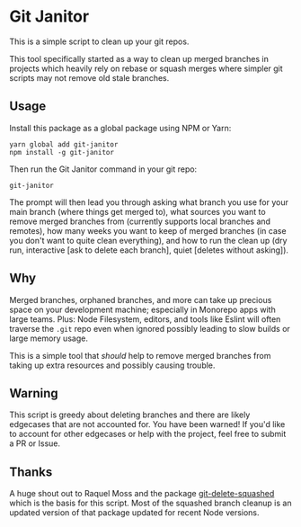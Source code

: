 # Git Janitor

This is a simple script to clean up your git repos.

This tool specifically started as a way to clean up merged branches in projects which heavily rely on rebase or squash merges where simpler git scripts may not remove old stale branches.

## Usage

Install this package as a global package using NPM or Yarn:

```
yarn global add git-janitor
npm install -g git-janitor
```

Then run the Git Janitor command in your git repo:

```
git-janitor
```

The prompt will then lead you through asking what branch you use for your main branch (where things get merged to), what sources you want to remove merged branches from (currently supports local branches and remotes), how many weeks you want to keep of merged branches (in case you don't want to quite clean everything), and how to run the clean up (dry run, interactive [ask to delete each branch], quiet [deletes without asking]).

## Why

Merged branches, orphaned branches, and more can take up precious space on your development machine; especially in Monorepo apps with large teams. Plus: Node Filesystem, editors, and tools like Eslint will often traverse the `.git` repo even when ignored possibly leading to slow builds or large memory usage.

This is a simple tool that *should* help to remove merged branches from taking up extra resources and possibly causing trouble.

## Warning

This script is greedy about deleting branches and there are likely edgecases that are not accounted for. You have been warned!
If you'd like to account for other edgecases or help with the project, feel free to submit a PR or Issue.

## Thanks

A huge shout out to Raquel Moss and the package [git-delete-squashed](https://github.com/raquelxmoss/git-delete-squashed) which is the basis for this script. Most of the squashed branch cleanup is an updated version of that package updated for recent Node versions.
